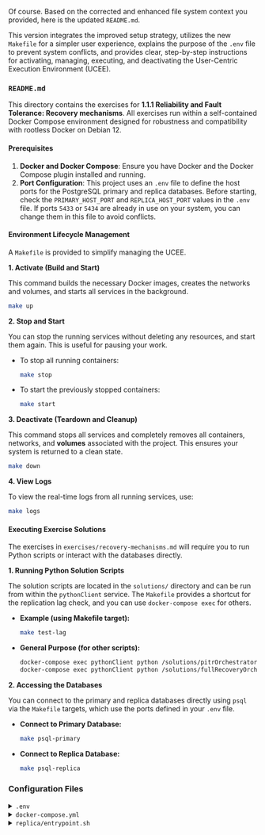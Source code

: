 Of course. Based on the corrected and enhanced file system context you provided, here is the updated `README.md`.

This version integrates the improved setup strategy, utilizes the new `Makefile` for a simpler user experience, explains the purpose of the `.env` file to prevent system conflicts, and provides clear, step-by-step instructions for activating, managing, executing, and deactivating the User-Centric Execution Environment (UCEE).

### `README.md`

This directory contains the exercises for **1.1.1 Reliability and Fault Tolerance: Recovery mechanisms**. All exercises run within a self-contained Docker Compose environment designed for robustness and compatibility with rootless Docker on Debian 12.

#### Prerequisites

1.  **Docker and Docker Compose**: Ensure you have Docker and the Docker Compose plugin installed and running.
2.  **Port Configuration**: This project uses an `.env` file to define the host ports for the PostgreSQL primary and replica databases. Before starting, check the `PRIMARY_HOST_PORT` and `REPLICA_HOST_PORT` values in the `.env` file. If ports `5433` or `5434` are already in use on your system, you can change them in this file to avoid conflicts.

#### Environment Lifecycle Management

A `Makefile` is provided to simplify managing the UCEE.

**1. Activate (Build and Start)**

This command builds the necessary Docker images, creates the networks and volumes, and starts all services in the background.

```bash
make up
```

**2. Stop and Start**

You can stop the running services without deleting any resources, and start them again. This is useful for pausing your work.

*   To stop all running containers:
    ```bash
    make stop
    ```
*   To start the previously stopped containers:
    ```bash
    make start
    ```

**3. Deactivate (Teardown and Cleanup)**

This command stops all services and completely removes all containers, networks, and **volumes** associated with the project. This ensures your system is returned to a clean state.

```bash
make down
```

**4. View Logs**

To view the real-time logs from all running services, use:

```bash
make logs
```

#### Executing Exercise Solutions

The exercises in `exercises/recovery-mechanisms.md` will require you to run Python scripts or interact with the databases directly.

**1. Running Python Solution Scripts**

The solution scripts are located in the `solutions/` directory and can be run from within the `pythonClient` service. The `Makefile` provides a shortcut for the replication lag check, and you can use `docker-compose exec` for others.

*   **Example (using Makefile target):**
    ```bash
    make test-lag
    ```
*   **General Purpose (for other scripts):**
    ```bash
    docker-compose exec pythonClient python /solutions/pitrOrchestrator.py
    docker-compose exec pythonClient python /solutions/fullRecoveryOrchestrator.py
    ```

**2. Accessing the Databases**

You can connect to the primary and replica databases directly using `psql` via the `Makefile` targets, which use the ports defined in your `.env` file.

*   **Connect to Primary Database:**
    ```bash
    make psql-primary
    ```
*   **Connect to Replica Database:**
    ```bash
    make psql-replica
    ```

### Configuration Files

<details>
<summary><code>.env</code></summary>

```dotenv
# Environment configuration for Stateless Mind exercises
# Define host ports to avoid conflicts with local services.
# Change these values if ports 5433 or 5434 are in use on your system.
PRIMARY_HOST_PORT=5433
REPLICA_HOST_PORT=5434
```
</details>

<details>
<summary><code>docker-compose.yml</code></summary>

```yaml
version: '3.8'

# This Compose file defines the services, networks, and volumes for the application.

services:
  primary:
    image: postgres:15
    container_name: primary
    volumes:
      - ./primary/init:/docker-entrypoint-initdb.d
      - postgresPrimaryData:/var/lib/postgresql/data
      - walArchive:/archive
    environment:
      POSTGRES_DB: statelessCommerce
      POSTGRES_USER: admin
      POSTGRES_PASSWORD: password
    # CORRECTED: The command now correctly invokes the 'postgres' executable
    # and passes the configuration flags as arguments.
    command: >
      postgres
      -c wal_level=replica
      -c archive_mode=on
      -c archive_command='cp %p /archive/%f'
      -c max_wal_senders=10
      -c hot_standby=on
    ports:
      - "${PRIMARY_HOST_PORT}:5432"
    networks:
      - postgresnet
      - clientnet
    healthcheck:
      test: ["CMD-SHELL", "pg_isready -U admin -d statelessCommerce"]
      interval: 5s
      timeout: 5s
      retries: 5

  replica:
    build:
      context: ./replica
    container_name: replica
    depends_on:
      primary:
        # Ensures replica setup begins only after the primary is fully healthy.
        condition: service_healthy
    volumes:
      - postgresReplicaData:/var/lib/postgresql/data
      - walArchive:/archive
    environment:
      POSTGRES_USER: admin
      POSTGRES_PASSWORD: password
    ports:
      - "${REPLICA_HOST_PORT}:5432"
    networks:
      - postgresnet

  pythonClient:
    image: python:3.10-slim
    container_name: pythonClient
    working_dir: /app
    volumes:
      - ./solutions:/solutions
    command: tail -f /dev/null # Keep container running
    networks:
      - clientnet
    depends_on:
      - primary
      - replica
    environment:
      PRIMARY_HOST: primary
      REPLICA_HOST: replica
      DB_USER: admin
      DB_PASSWORD: password
      DB_NAME: statelessCommerce

volumes:
  # Named volumes ensure data persistence and are managed by Docker.
  postgresPrimaryData:
    name: statelessCommercePrimaryData
  postgresReplicaData:
    name: statelessCommerceReplicaData
  walArchive:
    name: statelessCommerceWalArchive

networks:
  # Explicit network definitions for better isolation and portability.
  postgresnet:
    driver: bridge
  clientnet:
    driver: bridge
```
</details>

<details>
<summary><code>replica/entrypoint.sh</code></summary>

```bash
#!/bin/bash
set -e

# This script runs as the 'postgres' user inside the container.

# Stop the server that was auto-started by the base image to allow backup.
pg_ctl -D "$PGDATA" -m fast -w stop

# Clean out the existing data directory to ensure a fresh restore.
rm -rf "$PGDATA"/*

echo "Starting base backup from primary..."

# Use a temporary .pgpass file for credentials during backup to avoid interactive prompts.
echo "primary:5432:*:admin:password" > ~/.pgpass
chmod 0600 ~/.pgpass

# Loop until the primary is available and the base backup succeeds.
# --create-slot ensures the primary creates a durable replication slot for this replica.
until pg_basebackup --pgdata="$PGDATA" --host=primary --username=admin -W --wal-method=stream --slot=replica_slot --create-slot
do
  echo "Waiting for primary to connect to create base backup..."
  sleep 1s
done

# Clean up the temporary password file immediately after use.
rm ~/.pgpass

# Set correct permissions for the data directory after backup.
chmod 0700 "$PGDATA"

# Create the standby.signal file to indicate this is a replica.
touch "$PGDATA/standby.signal"

# Create postgresql.auto.conf with connection info and restore command.
cat > "$PGDATA/postgresql.auto.conf" <<EOF
primary_conninfo = 'host=primary port=5432 user=admin password=password'
restore_command = 'cp /archive/%f %p'
primary_slot_name = 'replica_slot'
EOF

echo "Replica setup complete. The container will now start PostgreSQL..."
# The script now finishes, allowing the original Docker entrypoint to start postgres.
```</details>